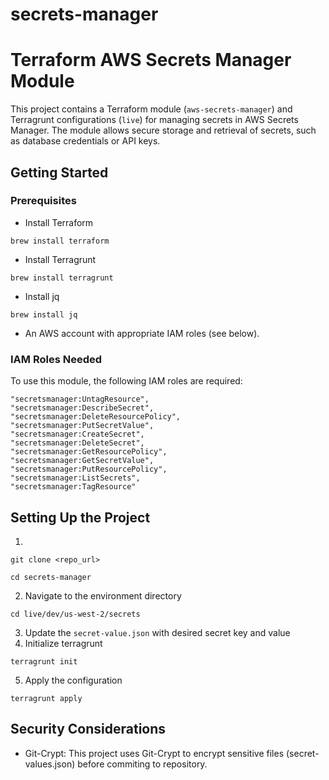 # secrets-manager

# Terraform AWS Secrets Manager Module

This project contains a Terraform module (`aws-secrets-manager`) and Terragrunt configurations (`live`) for managing secrets in AWS Secrets Manager. 
The module allows secure storage and retrieval of secrets, such as database credentials or API keys.

## Getting Started

### Prerequisites
- Install Terraform
```
brew install terraform
```
- Install Terragrunt
```
brew install terragrunt
```
- Install jq
```
brew install jq
```
- An AWS account with appropriate IAM roles (see below).

### IAM Roles Needed

To use this module, the following IAM roles are required:
```
"secretsmanager:UntagResource",
"secretsmanager:DescribeSecret",
"secretsmanager:DeleteResourcePolicy",
"secretsmanager:PutSecretValue",
"secretsmanager:CreateSecret",
"secretsmanager:DeleteSecret",
"secretsmanager:GetResourcePolicy",
"secretsmanager:GetSecretValue",
"secretsmanager:PutResourcePolicy",
"secretsmanager:ListSecrets",
"secretsmanager:TagResource"
```

## Setting Up the Project
1.
```
git clone <repo_url>
```
```
cd secrets-manager
```

2. Navigate to the environment directory
```
cd live/dev/us-west-2/secrets
```

3. Update the `secret-value.json` with desired secret key and value
4. Initialize terragrunt
```
terragrunt init
```
5. Apply the configuration
```
terragrunt apply
```

## Security Considerations
* Git-Crypt: This project uses Git-Crypt to encrypt sensitive files (secret-values.json) before commiting to repository.